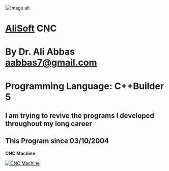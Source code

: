 ![image alt](https://github.com/aabbas77-web/AliSoft/blob/main/AliSoft128Transparent.png)
# [AliSoft](https://hodhods.com) CNC
# By Dr. Ali Abbas aabbas7@gmail.com
# Programming Language: C++Builder 5
## I am trying to revive the programs I developed throughout my long career
## This Program since 03/10/2004

**CNC Machine**

[![CNC Machine](https://github.com/aabbas77-web/Abraj/releases/download/FirstRelease/AbrajVideo.png)](https://www.youtube.com/watch?v=hzpGa4HKkgg)


